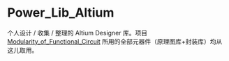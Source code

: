 # Power_Lib_Altium
个人设计 / 收集 / 整理的 Altium Designer 库。项目 [Modularity_of_Functional_Circuit](https://github.com/linyuxuanlin/Modularity_of_Functional_Circuit) 所用的全部元器件（原理图库+封装库）均从这儿取用。
